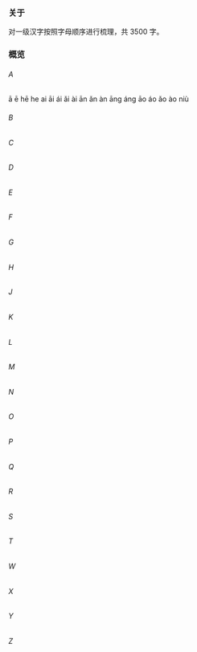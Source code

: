 ### 关于

对一级汉字按照字母顺序进行梳理，共 3500 字。

### 概览

###### A

ā ē hē he ai āi ái ǎi ài ān ǎn àn āng áng āo áo ǎo ào niù

###### B

###### C

###### D

###### E

###### F

###### G

###### H

###### J

###### K

###### L

###### M

###### N

###### O

###### P

###### Q

###### R

###### S

###### T

###### W

###### X

###### Y

###### Z
